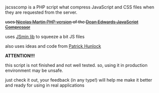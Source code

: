jscsscomp is a PHP script what compress JavaScript and CSS files when they are requested from the server.

~~uses [Nicolas Martin PHP version](http://joliclic.free.fr/php/javascript-packer/en/) of the [Dean Edwards JavaScript Compressor](http://dean.edwards.name/packer/)~~

uses [JSmin lib](http://www.crockford.com/javascript/jsmin.html) to squeeze a bit JS files

also uses ideas and code from [Patrick Hunlock](http://www.hunlock.com/blogs/Supercharged_Javascript)

**ATTENTION!!!**

this script is not finished and not well tested. so, using it in production environment may be unsafe.

just check it out, your feedback (in any type!) will help me make it better and ready for using in real applications